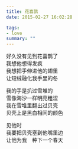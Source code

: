 ```yaml
---
title: 花喜鹊
date: 2015-02-27 16:02:28

tags:
- love
summary: ""
---
```

好久没有见到花喜鹊了\
我想他想得发疯\
我想把手伸进他的翅里\
让短绒融化我手里的冬

我的手是扒过雪堆的\
雪像海沙一样明亮粗涩\
我在雪堆里翻出过贝壳\
贝壳上是黑白相间的颜色

见他时\
我要把贝壳塞到他嘴里边\
让他为我　种下一个春天
